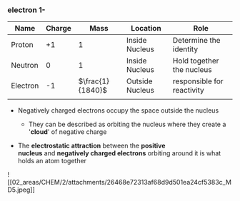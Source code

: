 ### electron 1-


| Name     | Charge | Mass             | Location        | Role                       |
| -------- | ------ | ---------------- | --------------- | -------------------------- |
| Proton   | +1     | 1                | Inside Nucleus  | Determine the identity     |
| Neutron  | 0      | 1                | Inside Nucleus  | Hold together the nucleus  |
| Electron | -1     | $\frac{1}{1840}$ | Outside Nucleus | responsible for reactivity |
|          |        |                  |                 |                            |
 - Negatively charged electrons occupy the space outside the nucleus
    - They can be described as orbiting the nucleus where they create a '**cloud**' of negative charge
        
- The **electrostatic attraction** between the **positive nucleus** and **negatively charged electrons** orbiting around it is what holds an atom together

![[02_areas/CHEM/2/attachments/26468e72313af68d9d501ea24cf5383c_MD5.jpeg]]


